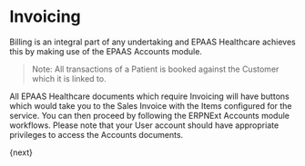 <!-- add-breadcrumbs -->
# Invoicing
Billing is an integral part of any undertaking and EPAAS Healthcare achieves this by making use of the EPAAS Accounts module.

> Note: All transactions of a Patient is booked against the Customer which it is linked to.

All EPAAS Healthcare documents which require Invoicing will have buttons which would take you to the Sales Invoice with the Items configured for the service. You can then proceed by following the ERPNExt Accounts module workflows. Please note that your User account should have appropriate privileges to access the Accounts documents.

{next}
